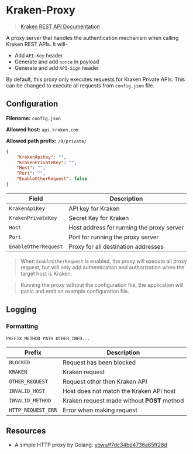 # Kraken-Proxy

>[Kraken REST API Documentation](https://docs.kraken.com/rest/)

A proxy server that handles the authentication mechanism when calling Kraken REST APIs. It will-
  - Add `API-Key` header
  - Generate and add `nonce` in payload
  - Generate and add `API-Sign` header

By default, this proxy only executes requests for Kraken Private APIs. This can be changed to execute all requests from `config.json` file.

## Configuration

**Filename:** `config.json`

**Allowed host:** `api.kraken.com`

**Allowed path prefix:** `/0/private/`

```json
{
    "KrakenApiKey": "",
    "KrakenPrivateKey": "",
    "Host": "",
    "Port": "",
    "EnableOtherRequest": false
}
```

| Field                | Description                               |
| -------------------- | ----------------------------------------- |
| `KrakenApiKey`       | API key for Kraken                        |
| `KrakenPrivateKey`   | Secret Key for Kraken                     |
| `Host`               | Host address for running the proxy server |
| `Port`               | Port for running the proxy server         |
| `EnableOtherRequest` | Proxy for all destination addresses       |

> When `EnableOtherRequest` is enabled, the proxy will execute all proxy request, but will only add authentication and authorization when the target host is Kraken.

> Running the proxy without the configuration file, the application will panic and emit an example configuration file.

## Logging
### Formatting
```
PREFIX METHOD PATH OTHER_INFO...
```
| Prefix             | Description                                 |
| ------------------ | ------------------------------------------- |
| `BLOCKED`          | Request has been blocked                    |
| `KRAKEN`           | Kraken request                              |
| `OTHER_REQUEST`    | Request other then Kraken API               |
| `INVALID_HOST`     | Host does not match the Kraken API host     |
| `INVALID_METHOD`   | Kraken request made without **POST** method |
| `HTTP_REQUEST_ERR` | Error when making request                   |

## Resources
  - A simple HTTP proxy by Golang: [yowu/f7dc34bd4736a65ff28d](https://gist.github.com/yowu/f7dc34bd4736a65ff28d)